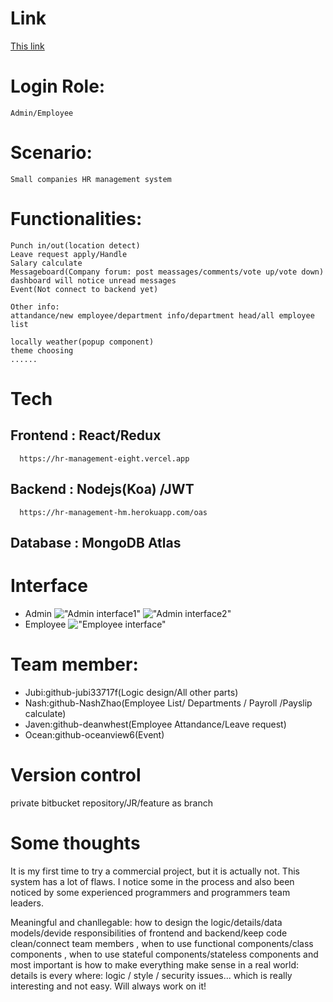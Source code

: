 
# Link
[This link](https://hr-management-git-master.jubi33717f.vercel.app/)
# Login Role:
    Admin/Employee

# Scenario: 
    Small companies HR management system

# Functionalities:
    Punch in/out(location detect)
    Leave request apply/Handle
    Salary calculate
    Messageboard(Company forum: post meassages/comments/vote up/vote down) dashboard will notice unread messages
    Event(Not connect to backend yet)

    Other info:
    attandance/new employee/department info/department head/all employee list

    locally weather(popup component)
    theme choosing
    ......

# Tech
   ## Frontend : React/Redux
      https://hr-management-eight.vercel.app
   ## Backend : Nodejs(Koa) /JWT
      https://hr-management-hm.herokuapp.com/oas
   ## Database : MongoDB Atlas
# Interface 
* Admin
!["Admin interface1"](https://images.pexels.com/photos/5009506/pexels-photo-5009506.jpeg?auto=compress&cs=tinysrgb&dpr=2&h=750&w=1260)
!["Admin interface2"](https://images.pexels.com/photos/5009508/pexels-photo-5009508.jpeg?auto=compress&cs=tinysrgb&dpr=2&h=750&w=1260)
* Employee
!["Employee interface"](https://images.pexels.com/photos/5009507/pexels-photo-5009507.jpeg?auto=compress&cs=tinysrgb&dpr=2&h=750&w=1260)
# Team member:
  * Jubi:github-jubi33717f(Logic design/All other parts)
  * Nash:github-NashZhao(Employee List/ Departments / Payroll /Payslip calculate)
  * Javen:github-deanwhest(Employee Attandance/Leave request)
  * Ocean:github-oceanview6(Event)

# Version control
  private bitbucket repository/JR/feature as branch

# Some thoughts
It is my first time to try a commercial project, but it is actually not. This system has a lot of flaws. I notice some in the process and also been noticed by some experienced programmers and programmers team leaders.

Meaningful and chanllegable:
how to design the logic/details/data models/devide responsibilities of frontend and backend/keep code clean/connect team members , when to use functional components/class components , when to use stateful components/stateless components and most important is how to make everything make sense in a real world: details is every where: logic / style / security issues... which is really interesting and not easy. Will always work on it!


